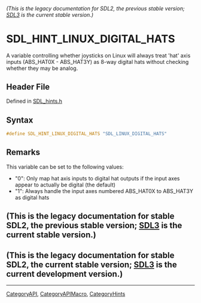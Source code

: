 ###### (This is the legacy documentation for SDL2, the previous stable version; [SDL3](https://wiki.libsdl.org/SDL3/) is the current stable version.)
# SDL_HINT_LINUX_DIGITAL_HATS

A variable controlling whether joysticks on Linux will always treat 'hat' axis inputs (ABS_HAT0X - ABS_HAT3Y) as 8-way digital hats without checking whether they may be analog.

## Header File

Defined in [SDL_hints.h](https://github.com/libsdl-org/SDL/blob/SDL2/include/SDL_hints.h)

## Syntax

```c
#define SDL_HINT_LINUX_DIGITAL_HATS "SDL_LINUX_DIGITAL_HATS"
```

## Remarks

This variable can be set to the following values:

- "0": Only map hat axis inputs to digital hat outputs if the input axes
  appear to actually be digital (the default)
- "1": Always handle the input axes numbered ABS_HAT0X to ABS_HAT3Y as
  digital hats

## (This is the legacy documentation for stable SDL2, the previous stable version; [SDL3](https://wiki.libsdl.org/SDL3/) is the current stable version.)



## (This is the legacy documentation for stable SDL2, the current stable version; [SDL3](https://wiki.libsdl.org/SDL3/) is the current development version.)



----
[CategoryAPI](CategoryAPI), [CategoryAPIMacro](CategoryAPIMacro), [CategoryHints](CategoryHints)

